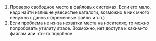 1) Проверю свободное место в файловых системах. Если его мало, надо найти излишне увесистые каталоги, возможно в них много ненужных данных (временные файлы и т.п.)
2) Если проблема не из-за нехватки места на носителях, то можно попробовать утилиту strace. Возможно, нет доступа к каким-то файлам или что-то подобное.
